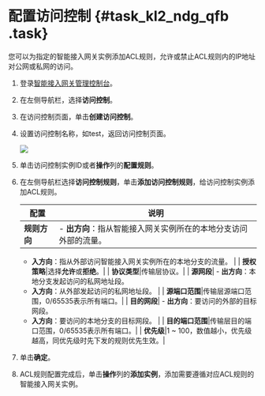 # 配置访问控制 {#task_kl2_ndg_qfb .task}

您可以为指定的智能接入网关实例添加ACL规则，允许或禁止ACL规则内的IP地址对公网或私网的访问。

1.  登录[智能接入网关管理控制台](https://smartag.console.aliyun.com/)。 
2.  在左侧导航栏，选择**访问控制**。 
3.  在访问控制页面，单击**创建访问控制**。 
4.  设置访问控制名称，如test，返回访问控制页面。 

    ![](http://static-aliyun-doc.oss-cn-hangzhou.aliyuncs.com/assets/img/40706/155255404640769_zh-CN.png)

5.  单击访问控制实例ID或者**操作**列的**配置规则**。 
6.  在左侧导航栏选择**访问控制规则**，单击**添加访问控制规则**，给访问控制实例添加ACL规则。 

    |配置|说明|
    |--|--|
    | **规则方向**|     -   **出方向**：指从智能接入网关实例所在的本地分支访问外部的流量。
    -   **入方向**：指从外部访问智能接入网关实例所在的本地分支的流量。
 |
    | **授权策略**|选择**允许**或**拒绝**。|
    | **协议类型**|传输层协议。|
    | **源网段**|     -   **出方向**：本地分支发起访问的私网地址段。
    -   **入方向**：从外部发起访问的私网地址段。
 |
    | **源端口范围**|传输层源端口范围，0/65535表示所有端口。|
    | **目的网段**|     -   **出方向**：要访问的外部的目标网段。
    -   **入方向**：要访问的本地分支的目标网段。
 |
    | **目的端口范围**|传输层目的端口范围，0/65535表示所有端口。|
    | **优先级**|1 ~ 100，数值越小，优先级越高，同优先级时先下发的规则优先生效。|

7.  单击**确定**。 
8.  ACL规则配置完成后，单击**操作**列的**添加实例**，添加需要遵循对应ACL规则的智能接入网关实例。 

